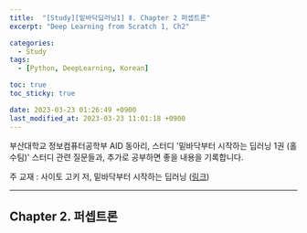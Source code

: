 ```yaml
---
title:  "[Study][밑바닥딥러닝1] Ⅱ. Chapter 2 퍼셉트론"
excerpt: "Deep Learning from Scratch 1, Ch2"

categories:
  - Study
tags:
  - [Python, DeepLearning, Korean]

toc: true
toc_sticky: true

date: 2023-03-23 01:26:49 +0900
last_modified_at: 2023-03-23 11:01:18 +0900
---
```

부산대학교 정보컴퓨터공학부 AID 동아리, 스터디 '밑바닥부터 시작하는 딥러닝 1권 (홀수팀)' 스터디 관련 질문들과, 추가로 공부하면 좋을 내용을 기록합니다.

주 교재 : 사이토 고키 저, 밑바닥부터 시작하는 딥러닝 ([링크](https://search.shopping.naver.com/book/catalog/32486532054?cat_id=50010921&frm=PBOKMOD&query=%EB%B0%91%EB%B0%94%EB%8B%A5%EB%B6%80%ED%84%B0+%EC%8B%9C%EC%9E%91%ED%95%98%EB%8A%94+%EB%94%A5%EB%9F%AC%EB%8B%9D&NaPm=ct%3Dlfjfev00%7Cci%3D63d2cbc6e28f9f3a3e6f6caff1ad43becd7611d1%7Ctr%3Dboknx%7Csn%3D95694%7Chk%3D6658236756ea9ddff6f3427c3aea96229d588096))

---

## Chapter 2. 퍼셉트론
